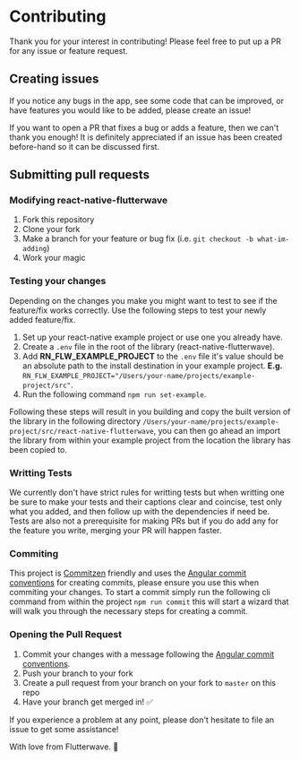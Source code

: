 # Contributing

Thank you for your interest in contributing! Please feel free to put up a PR for any issue or feature request.

## Creating issues

If you notice any bugs in the app, see some code that can be improved, or have features you would like to be added, please create an issue!

If you want to open a PR that fixes a bug or adds a feature, then we can't thank you enough! It is definitely appreciated if an issue has been created before-hand so it can be discussed first.

## Submitting pull requests

### Modifying react-native-flutterwave
1. Fork this repository
2. Clone your fork
3. Make a branch for your feature or bug fix (i.e. `git checkout -b what-im-adding`)
4. Work your magic

### Testing your changes
Depending on the changes you make you might want to test to see if the feature/fix works correctly.
Use the following steps to test your newly added feature/fix.
1. Set up your react-native example project or use one you already have.
2. Create a `.env` file in the root of the library (react-native-flutterwave).
3. Add **RN_FLW_EXAMPLE_PROJECT** to the `.env` file it's value should be an absolute path to the install destination in your example project.
**E.g.** `RN_FLW_EXAMPLE_PROJECT="/Users/your-name/projects/example-project/src"`.
4. Run the following command `npm run set-example`.

Following these steps will result in you building and copy the built version of the library in the following directory `/Users/your-name/projects/example-project/src/react-native-flutterwave`, you can then go ahead an import the library from within your example project from the location the library has been copied to.

### Writting Tests
We currently don't have strict rules for writting tests but when writting one be sure to make your tests and their captions clear and coincise, test only what you added, and then follow up with the dependencies if need be.
Tests are also not a prerequisite for making PRs but if you do add any for the feature you write, merging your PR will happen faster.

### Commiting
This project is [Commitzen](https://github.com/commitizen/cz-cli) friendly and uses the [Angular commit conventions](https://github.com/angular/angular.js/blob/master/DEVELOPERS.md#-git-commit-guidelines) for creating commits, please ensure you use this when commiting your changes.
To start a commit simply run the following cli command from within the project `npm run commit` this will start a wizard that will walk you through the necessary steps for creating a commit.

### Opening the Pull Request

1. Commit your changes with a message following the [Angular commit conventions](https://github.com/angular/angular.js/blob/master/DEVELOPERS.md#-git-commit-guidelines).
2. Push your branch to your fork
3. Create a pull request from your branch on your fork to `master` on this repo
4. Have your branch get merged in! :white_check_mark:

If you experience a problem at any point, please don't hesitate to file an issue to get some assistance!

With love from Flutterwave. :yellow_heart:
